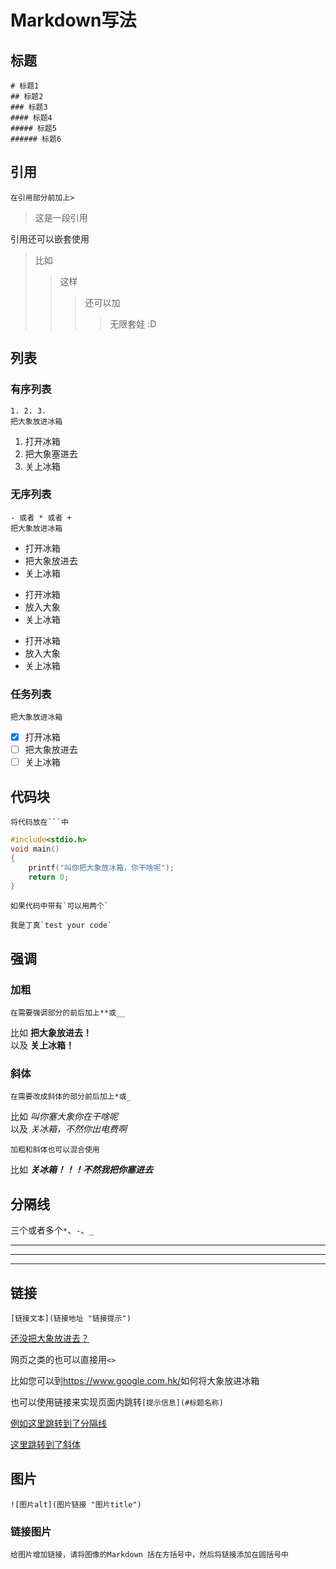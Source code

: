 # Markdown写法

## 标题
    # 标题1
    ## 标题2
    ### 标题3 
    #### 标题4 
    ##### 标题5
    ###### 标题6

## 引用
    在引用部分前加上>
>这是一段引用 

引用还可以嵌套使用
>比如
>>这样
>>>还可以加
>>>>无限套娃 :D

## 列表

### 有序列表
    1. 2. 3.
    把大象放进冰箱
1. 打开冰箱
2. 把大象塞进去
3. 关上冰箱

### 无序列表
    - 或者 * 或者 +
    把大象放进冰箱
 - 打开冰箱
 - 把大象放进去
 - 关上冰箱

* 打开冰箱
* 放入大象
* 关上冰箱

+ 打开冰箱
+ 放入大象
+ 关上冰箱

### 任务列表
    把大象放进冰箱
- [x] 打开冰箱 
- [ ] 把大象放进去
- [ ] 关上冰箱

## 代码块
    将代码放在```中 

```c
#include<stdio.h>
void main()
{
    printf("叫你把大象放冰箱，你干啥呢");
    return 0;
}
```

    如果代码中带有`可以用两个`
``我是丁真`test your code` ``



## 强调

### 加粗  
    在需要强调部分的前后加上**或__  

比如 **把大象放进去！**  
以及 __关上冰箱！__  
  
### 斜体
    在需要改成斜体的部分前后加上*或_


比如 *叫你塞大象你在干啥呢*  
以及 _关冰箱，不然你出电费啊_    
  
    加粗和斜体也可以混合使用  

比如
***关冰箱！！！不然我把你塞进去***  

## 分隔线
三个或者多个`*`、`-`、`_`  

***
___
---

## 链接
    [链接文本](链接地址 "链接提示") 

[还没把大象放进去？](https://www.bing.com/search?q=%E5%A6%82%E4%BD%95%E6%8A%8A%E5%A4%A7%E8%B1%A1%E6%94%BE%E8%BF%91%E5%86%B0%E7%AE%B1&form=QBLH&sp=-1&pq=%E5%A6%82%E4%BD%95%E6%8A%8A%E5%A4%A7%E8%B1%A1%E6%94%BE%E8%BF%91%E5%86%B0%E7%AE%B1&sc=0-9&qs=n&sk=&cvid=097785CD4FC844DDB9E036184C596B1E&ghsh=0&ghacc=0&ghpl= "如何把大象放近冰箱")
  
网页之类的也可以直接用`<>`  

比如您可以到<https://www.google.com.hk/>如何将大象放进冰箱

也可以使用链接来实现页面内跳转`[提示信息](#标题名称)`

[例如这里跳转到了分隔线](#分隔线)

[这里跳转到了斜体](#斜体)


## 图片

    ![图片alt](图片链接 "图片title")

### 链接图片
    给图片增加链接，请将图像的Markdown 括在方括号中，然后将链接添加在圆括号中

